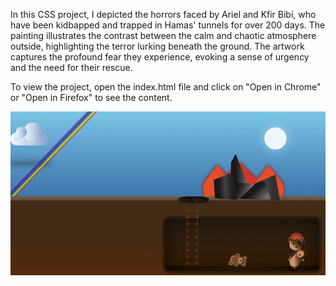In this CSS project, I depicted the horrors faced by Ariel and Kfir Bibi, who have been kidbapped and trapped in Hamas' tunnels for over 200 days. The painting illustrates the contrast between the calm and chaotic atmosphere outside, highlighting the terror lurking beneath the ground. The artwork captures the profound fear they experience, evoking a sense of urgency and the need for their rescue.

To view the project, open the index.html file and click on "Open in Chrome" or "Open in Firefox" to see the content.

![Alt Text](/PreviewVideo/BringThemHomeNow.gif)
